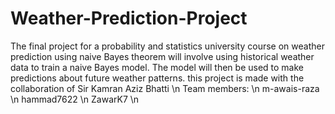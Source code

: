 # Weather-Prediction-Project
The final project for a probability and statistics university course on weather prediction using naive Bayes theorem will involve using historical weather data to train a naive Bayes model. The model will then be used to make predictions about future weather patterns. this project is made with the collaboration of Sir Kamran Aziz Bhatti
\n 
Team members: \n
m-awais-raza \n
hammad7622 \n
ZawarK7 \n
